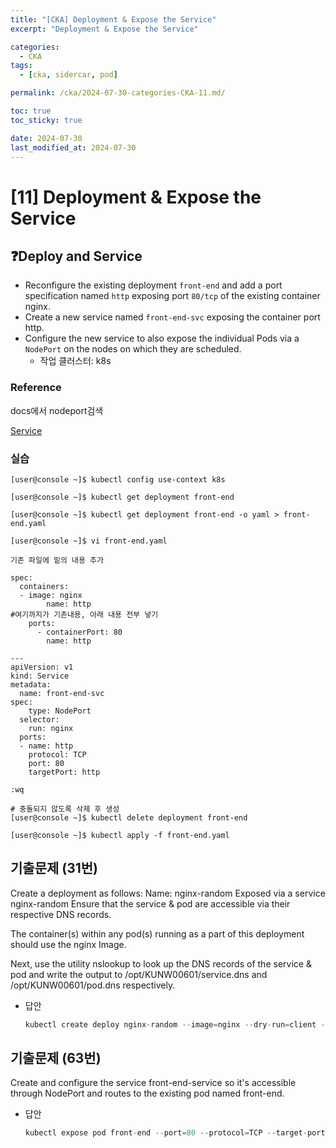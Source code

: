 ```yaml
---
title: "[CKA] Deployment & Expose the Service"
excerpt: "Deployment & Expose the Service"

categories:
  - CKA
tags:
  - [cka, sidercar, pod]

permalink: /cka/2024-07-30-categories-CKA-11.md/

toc: true
toc_sticky: true

date: 2024-07-30
last_modified_at: 2024-07-30
---
```


# [11] Deployment & Expose the Service

## ❓Deploy and Service

- Reconfigure the existing deployment `front-end` and add a port specification named `http` exposing port `80/tcp` of the existing container nginx.
- Create a new service named `front-end-svc` exposing the container port http.
- Configure the new service to also expose the individual Pods via a `NodePort` on the nodes on which they are scheduled. 
    - 작업 클러스터: k8s

### Reference

docs에서 nodeport검색

[Service](https://kubernetes.io/docs/concepts/services-networking/service/)

### 실습

```docker
[user@console ~]$ kubectl config use-context k8s

[user@console ~]$ kubectl get deployment front-end

[user@console ~]$ kubectl get deployment front-end -o yaml > front-end.yaml

[user@console ~]$ vi front-end.yaml

기존 파일에 밑의 내용 추가

spec:
  containers:
  - image: nginx
		name: http
#여기까지가 기존내용, 아래 내용 전부 넣기
    ports:
      - containerPort: 80
        name: http

---
apiVersion: v1
kind: Service
metadata:
  name: front-end-svc
spec:
	type: NodePort
  selector:
    run: nginx
  ports:
  - name: http
    protocol: TCP
    port: 80
    targetPort: http

:wq

# 충돌되지 않도록 삭제 후 생성
[user@console ~]$ kubectl delete deployment front-end

[user@console ~]$ kubectl apply -f front-end.yaml

```

## 기출문제 (31번)

Create a deployment as follows: Name: nginx-random Exposed via a service nginx-random Ensure that the service &amp; pod are accessible via their respective DNS records.

The container(s) within any pod(s) running as a part of this deployment should use the nginx Image.

Next, use the utility nslookup to look up the DNS records of the service &amp; pod and write the output to /opt/KUNW00601/service.dns and /opt/KUNW00601/pod.dns respectively.

- 답안
    
    ```jsx
    kubectl create deploy nginx-random --image=nginx --dry-run=client -o yaml
    ```

## 기출문제 (63번)

Create and configure the service front-end-service so it's accessible through NodePort and routes to the existing pod named front-end.

- 답안  
    ```jsx
    kubectl expose pod front-end --port=80 --protocol=TCP --target-port=80 --name=front-end-service --type=NodePort
    ```
